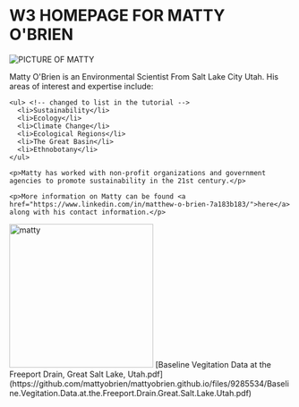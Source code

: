 <html lang="en-US">
  <head>
    <meta name="viewport" content="width=device-width">
    <title>MATTY OBRIEN</title>
  </head>
  <body>
   <h1>W3 HOMEPAGE FOR MATTY O'BRIEN</h1>
   <img src="webimage/matty.png" alt="PICTURE OF MATTY">
     <p>Matty O'Brien is an Environmental Scientist From Salt Lake City Utah. His areas of interest and expertise include:</p>

    <ul> <!-- changed to list in the tutorial -->
      <li>Sustainability</li>
      <li>Ecology</li>
      <li>Climate Change</li>
      <li>Ecological Regions</li>
      <li>The Great Basin</li>
      <li>Ethnobotany</li>
    </ul>

    <p>Matty has worked with non-profit organizations and government agencies to promote sustainability in the 21st century.</p>

    <p>More information on Matty can be found <a href="https://www.linkedin.com/in/matthew-o-brien-7a183b183/">here</a> along with his contact information.</p>
  </body>
</html>

<img width="257" alt="matty" src="https://user-images.githubusercontent.com/110859861/183530770-6f21a58c-7a37-4110-8006-8a43551d09c0.png">
[Baseline Vegitation Data at the Freeport Drain, Great Salt Lake, Utah.pdf](https://github.com/mattyobrien/mattyobrien.github.io/files/9285534/Baseline.Vegitation.Data.at.the.Freeport.Drain.Great.Salt.Lake.Utah.pdf)
